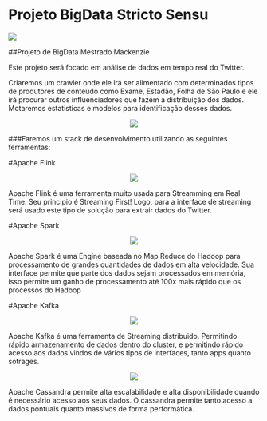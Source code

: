 # Projeto BigData Stricto Sensu

<img src="https://www3.mackenzie.com.br/template/img/header_full.png">

##Projeto de BigData Mestrado Mackenzie

Este projeto será focado em análise de dados em tempo real do Twitter.

Criaremos um crawler onde ele irá ser alimentado com determinados tipos de produtores de conteúdo como Exame, Estadão, Folha de São Paulo e ele irá procurar outros influenciadores que fazem a distribuição dos dados. Motaremos estatisticas e modelos para identificação desses dados.

<p align="center">
		<img src="https://c1.staticflickr.com/3/2685/4311427445_4feee06d50.jpg">
</p>


###Faremos um stack de desenvolvimento utilizando as seguintes ferramentas:

#Apache Flink

<p align="center">
	<a href="https://flink.apache.org/">
		<img src="http://10minbasics.com/wp-content/uploads/2015/10/flink.png">
	</a>
</p>

Apache Flink é uma ferramenta muito usada para Streamming em Real Time. Seu principio é Streaming First! Logo, para a interface de streaming será usado este tipo de solução para extrair dados do Twitter.

#Apache Spark

<p align="center">
	<a href="http://spark.apache.org/">
		<img src="http://spark.apache.org/images/spark-logo-trademark.png">
	</a>
</p>

Apache Spark é uma Engine baseada no Map Reduce do Hadoop para processamento de grandes quantidades de dados em alta velocidade. Sua interface permite que parte dos dados sejam processados em memória, isso permite um ganho de processamento até 100x mais rápido que os processos do Hadoop

#Apache Kafka

<p align="center">
	<a href="https://kafka.apache.org/">
		<img src="https://softwareengineeringdaily.com/wp-content/uploads/2015/08/kafka-logo-wide.png">
	</a>
</p>

Apache Kafka é uma ferramenta de Streaming distribuido. Permitindo rápido armazenamento de dados dentro do cluster, e permitindo rápido acesso aos dados vindos de vários tipos de interfaces, tanto apps quanto sotrages.


<p align="center">
	<a href="http://cassandra.apache.org/">
		<img src="http://vignette1.wikia.nocookie.net/digitalhaunt/images/5/55/Screen_Shot_2013-06-07_at_18.20.42.png">
	</a>
</p>

Apache Cassandra permite alta escalabilidade e alta disponibilidade quando é necessário acesso aos seus dados. O cassandra permite tanto acesso a dados pontuais quanto massivos de forma performática.